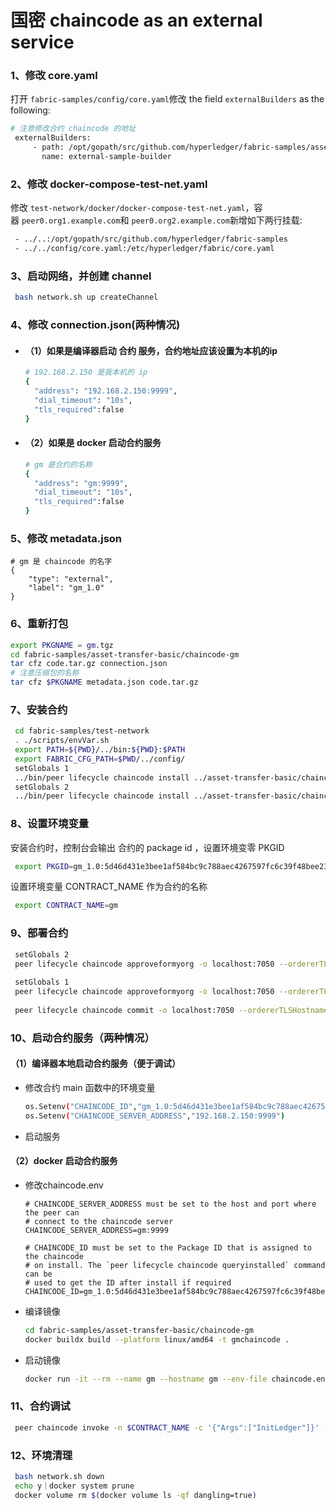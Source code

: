 # 国密 chaincode as an external service

### 1、修改 core.yaml

  打开 `fabric-samples/config/core.yaml`修改 the field `externalBuilders` as the following:

   ```bash
   # 注意修改合约 chaincode 的地址
    externalBuilders:
        - path: /opt/gopath/src/github.com/hyperledger/fabric-samples/asset-transfer-basic/chaincode-gm/sampleBuilder
          name: external-sample-builder
   ```

### 2、修改 docker-compose-test-net.yaml

  修改 `test-network/docker/docker-compose-test-net.yaml`，容器 `peer0.org1.example.com`和 `peer0.org2.example.com`新增如下两行挂载:

   ```bash
    - ../..:/opt/gopath/src/github.com/hyperledger/fabric-samples
    - ../../config/core.yaml:/etc/hyperledger/fabric/core.yaml
   ```

### 3、启动网络，并创建 channel

   ```bash
    bash network.sh up createChannel
   ```

### 4、修改 connection.json(两种情况)
- #### （1）如果是编译器启动 合约 服务，合约地址应该设置为本机的ip

    ```bash
    # 192.168.2.150 是我本机的 ip
    {
      "address": "192.168.2.150:9999",
      "dial_timeout": "10s",
      "tls_required":false
    }
    ```

- #### （2）如果是 docker 启动合约服务

    ```bash
    # gm 是合约的名称
    {
      "address": "gm:9999",
      "dial_timeout": "10s",
      "tls_required":false
    }
    ```

### 5、修改 metadata.json

  ```
  # gm 是 chaincode 的名字
  {
      "type": "external",
      "label": "gm_1.0"
  }
  ```

### 6、重新打包

   ```bash
   export PKGNAME = gm.tgz
   cd fabric-samples/asset-transfer-basic/chaincode-gm
   tar cfz code.tar.gz connection.json
   # 注意压缩包的名称
   tar cfz $PKGNAME metadata.json code.tar.gz
   ```

### 7、安装合约

   ```bash
    cd fabric-samples/test-network
    . ./scripts/envVar.sh
    export PATH=${PWD}/../bin:${PWD}:$PATH
    export FABRIC_CFG_PATH=$PWD/../config/
    setGlobals 1
    ../bin/peer lifecycle chaincode install ../asset-transfer-basic/chaincode-gm/$PKGNAME
    setGlobals 2
    ../bin/peer lifecycle chaincode install ../asset-transfer-basic/chaincode-gm/$PKGNAME
   ```

### 8、设置环境变量

  安装合约时，控制台会输出 合约的 package id ，设置环境变零 PKGID

   ```bash
    export PKGID=gm_1.0:5d46d431e3bee1af584bc9c788aec4267597fc6c39f48bee23400c8860cee793
   ```

  设置环境变量 CONTRACT_NAME 作为合约的名称

   ```bash
    export CONTRACT_NAME=gm
   ```

### 9、部署合约

   ```bash
    setGlobals 2
    peer lifecycle chaincode approveformyorg -o localhost:7050 --ordererTLSHostnameOverride orderer.example.com --tls --cafile $PWD/organizations/ordererOrganizations/example.com/orderers/orderer.example.com/msp/tlscacerts/tlsca.example.com-cert.pem --channelID mychannel --name $CONTRACT_NAME --version 1.0 --package-id $PKGID --sequence 1
    
    setGlobals 1
    peer lifecycle chaincode approveformyorg -o localhost:7050 --ordererTLSHostnameOverride orderer.example.com --tls --cafile $PWD/organizations/ordererOrganizations/example.com/orderers/orderer.example.com/msp/tlscacerts/tlsca.example.com-cert.pem --channelID mychannel --name $CONTRACT_NAME --version 1.0 --package-id $PKGID --sequence 1
    
    peer lifecycle chaincode commit -o localhost:7050 --ordererTLSHostnameOverride orderer.example.com --tls --cafile $PWD/organizations/ordererOrganizations/example.com/orderers/orderer.example.com/msp/tlscacerts/tlsca.example.com-cert.pem --channelID mychannel --name $CONTRACT_NAME --peerAddresses localhost:7051 --tlsRootCertFiles $PWD/organizations/peerOrganizations/org1.example.com/peers/peer0.org1.example.com/tls/ca.crt --peerAddresses localhost:9051 --tlsRootCertFiles organizations/peerOrganizations/org2.example.com/peers/peer0.org2.example.com/tls/ca.crt --version 1.0 --sequence 1
   ```

### 10、启动合约服务（两种情况）
#### （1）编译器本地启动合约服务（便于调试）
- 修改合约 main 函数中的环境变量

    ```bash
    os.Setenv("CHAINCODE_ID","gm_1.0:5d46d431e3bee1af584bc9c788aec4267597fc6c39f48bee23400c8860cee793")
    os.Setenv("CHAINCODE_SERVER_ADDRESS","192.168.2.150:9999")
    ```

- 启动服务
#### （2）docker 启动合约服务
- 修改chaincode.env

    ```
    # CHAINCODE_SERVER_ADDRESS must be set to the host and port where the peer can
    # connect to the chaincode server
    CHAINCODE_SERVER_ADDRESS=gm:9999
      
    # CHAINCODE_ID must be set to the Package ID that is assigned to the chaincode
    # on install. The `peer lifecycle chaincode queryinstalled` command can be
    # used to get the ID after install if required
    CHAINCODE_ID=gm_1.0:5d46d431e3bee1af584bc9c788aec4267597fc6c39f48bee23400c8860cee793
    ```

- 编译镜像

    ```bash
    cd fabric-samples/asset-transfer-basic/chaincode-gm
    docker buildx build --platform linux/amd64 -t gmchaincode .
    ```

- 启动镜像

    ```bash
    docker run -it --rm --name gm --hostname gm --env-file chaincode.env --network=docker_test gmchaincode
    ```


### 11、合约调试

   ```bash
    peer chaincode invoke -n $CONTRACT_NAME -c '{"Args":["InitLedger"]}' -o localhost:7050 --ordererTLSHostnameOverride orderer.example.com --tls --cafile "$PWD/organizations/ordererOrganizations/example.com/orderers/orderer.example.com/msp/tlscacerts/tlsca.example.com-cert.pem" -C mychannel
   ```
### 12、环境清理

   ```bash
    bash network.sh down
    echo y｜docker system prune
    docker volume rm $(docker volume ls -qf dangling=true)
   ```